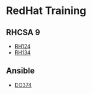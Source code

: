 # RedHat Training

## RHCSA 9

- [RH124](./rhcsa/rh124/)
- [RH134](./rhcsa/rh134/)

## Ansible

- [DO374](./ansible/do374/)
